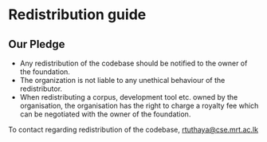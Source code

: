 # Redistribution guide

## Our Pledge

* Any redistribution of the codebase should be notified to the owner of the foundation.
* The organization is not liable to any unethical behaviour of the redistributor.
* When redistributing a corpus, development tool etc. owned by the organisation, the organisation has the right to charge a royalty fee which can be negotiated with the owner of the foundation.

To contact regarding redistribution of the codebase, rtuthaya@cse.mrt.ac.lk